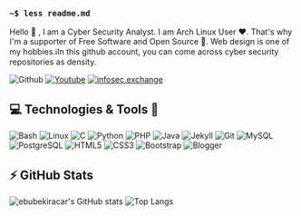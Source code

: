 ### ```~$ less readme.md``` 
Hello 👋 , I am a Cyber ​​Security Analyst. I am Arch Linux User ❤️. That's why I'm a supporter of Free Software and Open Source 🐧. Web design is one of my hobbies.ℹ️In this github account, you can come across cyber security repositories as density.

![Github](https://img.shields.io/github/followers/ebubekiracar?style=social)
[![Youtube](https://img.shields.io/youtube/channel/subscribers/UC5xBgm9eHaH1NLMF0Cy1puA?style=social)](https://www.youtube.com/channel/UC5xBgm9eHaH1NLMF0Cy1puA)
[![infosec.exchange](https://img.shields.io/mastodon/follow/109410708468500034?domain=https%3A%2F%2Finfosec.exchange&style=social)](https://infosec.exchange/@ebubekiracar)

## 💻 Technologies & Tools 🚀


![Bash](https://img.shields.io/badge/Bash-black?style=for-the-badge&logo=gnu-bash)
![Linux](https://img.shields.io/badge/Linux-black?style=for-the-badge&logo=linux)
![C](https://img.shields.io/badge/C%20Programming-black?style=for-the-badge&logo=c)
![Python](https://img.shields.io/badge/Python-black?style=for-the-badge&logo=Python)
![PHP](https://img.shields.io/badge/PHP-black?style=for-the-badge&logo=PHP)
![Java](https://img.shields.io/badge/java-black?style=for-the-badge&logo=java)
![Jekyll](https://img.shields.io/badge/jekyll-black?style=for-the-badge&logo=jekyll)
![Git](https://img.shields.io/badge/Git-black?style=for-the-badge&logo=Git)
![MySQL](https://img.shields.io/badge/mysql-black?style=for-the-badge&logo=mysql)
![PostgreSQL](https://img.shields.io/badge/postgresql-black?style=for-the-badge&logo=postgresql)
![HTML5](https://img.shields.io/badge/html-black?style=for-the-badge&logo=HTML5)
![CSS3](https://img.shields.io/badge/css-black?style=for-the-badge&logo=CSS3)
![Bootstrap](https://img.shields.io/badge/bootstrap-black?style=for-the-badge&logo=bootstrap)
![Blogger](https://img.shields.io/badge/blogger-black?style=for-the-badge&logo=blogger)



## ⚡ GitHub Stats

![ebubekiracar's GitHub stats](https://github-readme-stats.vercel.app/api?username=ebubekiracar&show_icons=true&cache_seconds=86400&theme=dark)
![Top Langs](https://github-readme-stats.vercel.app/api/top-langs/?username=ebubekiracar&layout=compact)
